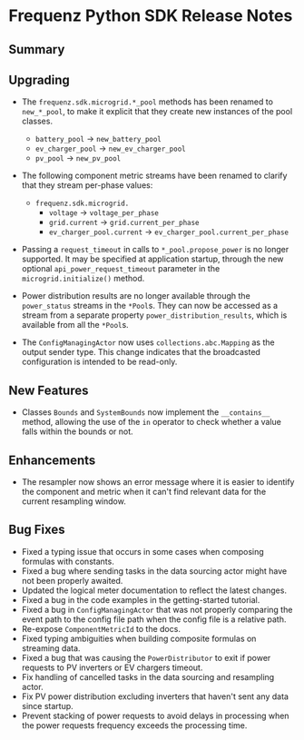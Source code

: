 # Frequenz Python SDK Release Notes

## Summary

<!-- Here goes a general summary of what this release is about -->

## Upgrading

- The `frequenz.sdk.microgrid.*_pool` methods has been renamed to `new_*_pool`, to make it explicit that they create new instances of the pool classes.
  - `battery_pool` -> `new_battery_pool`
  - `ev_charger_pool` -> `new_ev_charger_pool`
  - `pv_pool` -> `new_pv_pool`

- The following component metric streams have been renamed to clarify that they stream per-phase values:
  - `frequenz.sdk.microgrid.`
    - `voltage` -> `voltage_per_phase`
    - `grid.current` -> `grid.current_per_phase`
    - `ev_charger_pool.current` -> `ev_charger_pool.current_per_phase`

- Passing a `request_timeout` in calls to `*_pool.propose_power` is no longer supported.  It may be specified at application startup, through the new optional `api_power_request_timeout` parameter in the `microgrid.initialize()` method.

- Power distribution results are no longer available through the `power_status` streams in the `*Pool`s.    They can now be accessed as a stream from a separate property `power_distribution_results`, which is available from all the `*Pool`s.

- The `ConfigManagingActor` now uses `collections.abc.Mapping` as the output sender type. This change indicates that the broadcasted configuration is intended to be read-only.

## New Features

- Classes `Bounds` and `SystemBounds` now implement the `__contains__` method, allowing the use of the `in` operator to check whether a value falls within the bounds or not.

## Enhancements

- The resampler now shows an error message where it is easier to identify the component and metric when it can't find relevant data for the current resampling window.

## Bug Fixes

- Fixed a typing issue that occurs in some cases when composing formulas with constants.
- Fixed a bug where sending tasks in the data sourcing actor might have not been properly awaited.
- Updated the logical meter documentation to reflect the latest changes.
- Fixed a bug in the code examples in the getting-started tutorial.
- Fixed a bug in `ConfigManagingActor` that was not properly comparing the event path to the config file path when the config file is a relative path.
- Re-expose `ComponentMetricId` to the docs.
- Fixed typing ambiguities when building composite formulas on streaming data.
- Fixed a bug that was causing the `PowerDistributor` to exit if power requests to PV inverters or EV chargers timeout.
- Fix handling of cancelled tasks in the data sourcing and resampling actor.
- Fix PV power distribution excluding inverters that haven't sent any data since startup.
- Prevent stacking of power requests to avoid delays in processing when the power requests frequency exceeds the processing time.

